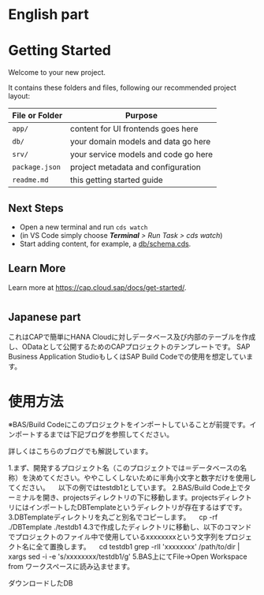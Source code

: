 # English part



# Getting Started

Welcome to your new project.

It contains these folders and files, following our recommended project layout:

File or Folder | Purpose
---------|----------
`app/` | content for UI frontends goes here
`db/` | your domain models and data go here
`srv/` | your service models and code go here
`package.json` | project metadata and configuration
`readme.md` | this getting started guide


## Next Steps

- Open a new terminal and run `cds watch`
- (in VS Code simply choose _**Terminal** > Run Task > cds watch_)
- Start adding content, for example, a [db/schema.cds](db/schema.cds).


## Learn More

Learn more at https://cap.cloud.sap/docs/get-started/.


#

## Japanese part

これはCAPで簡単にHANA Cloudに対しデータベース及び内部のテーブルを作成し、ODataとして公開するためのCAPプロジェクトのテンプレートです。
SAP Business Application StudioもしくはSAP Build Codeでの使用を想定しています。

# 使用方法
※BAS/Build Codeにこのプロジェクトをインポートしていることが前提です。インポートするまでは下記ブログを参照してください。

詳しくはこちらのブログでも解説しています。

1.まず、開発するプロジェクト名（このプロジェクトでは＝データベースの名称）を決めてください。ややこしくしないために半角小文字と数字だけを使用してください。
　以下の例ではtestdb1としています。
2.BAS/Build Code上でターミナルを開き、projectsディレクトリの下に移動します。projectsディレクトリにはインポートしたDBTemplateというディレクトリが存在するはずです。
3.DBTemplateディレクトリを丸ごと別名でコピーします。
　cp -rf ./DBTemplate ./testdb1
4.3で作成したディレクトリに移動し、以下のコマンドでプロジェクトのファイル中で使用しているxxxxxxxxという文字列をプロジェクト名に全て置換します。
　cd testdb1
  grep -rlI 'xxxxxxxx' /path/to/dir | xargs sed -i -e 's/xxxxxxxx/testdb1/g'
5.BAS上にてFile->Open Workspace from 
ワークスペースに読み込ませます。


ダウンロードしたDB